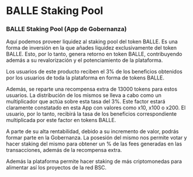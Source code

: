# BALLE Staking Pool

### BALLE Staking Pool \(App de Gobernanza\)

Aquí podemos proveer liquidez al staking pool del token BALLE. Es una forma de inversión en la que añades liquidez exclusivamente del token BALLE. Esto, por lo tanto, genera retorno en token BALLE, contribuyendo además a su revalorización y el potenciamiento de la plataforma. 

Los usuarios de este producto reciben el 3% de los beneficios obtenidos por los usuarios de toda la plataforma en forma de tokens BALLE. 

Además, se reparte una recompensa extra de 13000 tokens para estos usuarios. La distribución de los mismos se lleva a cabo como un multiplicador que actúa sobre esta tasa del 3%. Este factor estará claramente constatado en esta App con valores como x10, x100 o x200. El usuario, por lo tanto, recibirá la tasa de los beneficios correspondiente multiplicada por este factor en tokens BALLE.

A parte de su alta rentabilidad, debido a su incremento de valor, podrás formar parte en la Gobernanza. La posesión del mismo nos permite votar y hacer staking del mismo para obtener un % de las fees generadas en las transacciones, además de la recompensa extra.

Además la plataforma permite hacer staking de más criptomonedas para alimentar así los proyectos de la red BSC.



